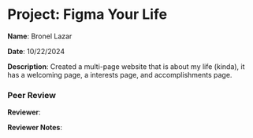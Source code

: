 # Project: Figma Your Life

**Name**: Bronel Lazar

**Date**: 10/22/2024

**Description**: Created a multi-page website that is about my life (kinda), it has a welcoming page, a interests page, and accomplishments page.

### Peer Review

**Reviewer**: 

**Reviewer Notes**: 